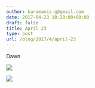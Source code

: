 ```yaml
---
author: karamanis.g@gmail.com
date: 2017-04-23 18:28:00+00:00
draft: false
title: April 23
type: post
url: /blog/2017/4/april-23
---
```


Dawn



  
   ![](/images/2017-04-23-20174april-23/IMG_0959.jpg)

  

  
   ![](/images/2017-04-23-20174april-23/IMG_0957.jpg)

  


